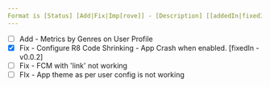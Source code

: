 ```yaml
---
Format is [Status] [Add|Fix|Imp[rove]] - [Description] [[addedIn|fixedIn|improvedIn] - [versionName]]
---
```


- [ ] Add - Metrics by Genres on User Profile
- [X] Fix - Configure R8 Code Shrinking - App Crash when enabled. [fixedIn - v0.0.2]
- [ ] Fix - FCM with 'link' not working
- [ ] FIx - App theme as per user config is not working